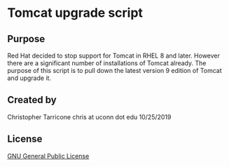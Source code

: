 # Tomcat upgrade script

## Purpose

Red Hat decided to stop support for Tomcat in RHEL 8 and later. However there are a significant number of installations of Tomcat already. The purpose of this script is to pull down the latest version 9 edition of Tomcat and upgrade it. 

## Created by

Christopher Tarricone
chris at uconn dot edu
10/25/2019

## License

[GNU General Public License](https://www.gnu.org/licenses/gpl-3.0.md)
